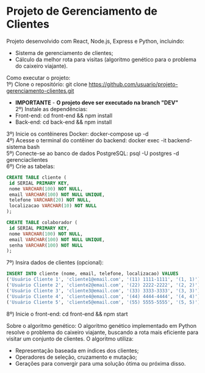 # Projeto de Gerenciamento de Clientes

Projeto desenvolvido com React, Node.js, Express e Python, incluindo:
- Sistema de gerenciamento de clientes;
- Cálculo da melhor rota para visitas (algoritmo genético para o problema do caixeiro viajante).

Como executar o projeto:  
1º) Clone o repositório: git clone https://github.com/usuario/projeto-gerenciamento-clientes.git 
 - **IMPORTANTE** - **O projeto deve ser executado na branch "DEV"**  
2º) Instale as dependências:  
 - Front-end: cd front-end && npm install  
 - Back-end: cd back-end && npm install
   
3º) Inicie os contêineres Docker: docker-compose up -d  
4º) Acesse o terminal do contêiner do backend: docker exec -it backend-sistema bash  
5º) Conecte-se ao banco de dados PostgreSQL: psql -U postgres -d gerenciaclientes  
6º) Crie as tabelas:  
``` sql
CREATE TABLE cliente (
 id SERIAL PRIMARY KEY,
 nome VARCHAR(100) NOT NULL,
 email VARCHAR(100) NOT NULL UNIQUE,
 telefone VARCHAR(20) NOT NULL,
 localizacao VARCHAR(10) NOT NULL
);

CREATE TABLE colaborador (
 id SERIAL PRIMARY KEY,
 nome VARCHAR(100) NOT NULL,
 email VARCHAR(100) NOT NULL UNIQUE,
 senha VARCHAR(100) NOT NULL
);
```
7º) Insira dados de clientes (opcional):  
``` sql
INSERT INTO cliente (nome, email, telefone, localizacao) VALUES
('Usuário Cliente 1', 'cliente1@email.com', '(11) 1111-1111', '(1, 1)'),
('Usuário Cliente 2', 'cliente2@email.com', '(22) 2222-2222', '(2, 2)'),
('Usuário Cliente 3', 'cliente3@email.com', '(33) 3333-3333', '(3, 3)'),
('Usuário Cliente 4', 'cliente4@email.com', '(44) 4444-4444', '(4, 4)'),
('Usuário Cliente 5', 'cliente5@email.com', '(55) 5555-5555', '(5, 5)');
```
8º) Inicie o front-end: cd front-end && npm start

Sobre o algoritmo genético:
O algoritmo genético implementado em Python resolve o problema do caixeiro viajante, buscando a rota mais eficiente para visitar um conjunto de clientes. O algoritmo utiliza:
- Representação baseada em índices dos clientes;
- Operadores de seleção, cruzamento e mutação;
- Gerações para convergir para uma solução ótima ou próxima disso.

